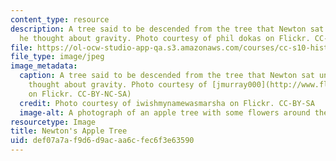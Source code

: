 ```yaml
---
content_type: resource
description: A tree said to be descended from the tree that Newton sat under while
  he thought about gravity. Photo courtesy of phil dokas on Flickr. CC-BY-NC-SA
file: https://ol-ocw-studio-app-qa.s3.amazonaws.com/courses/cc-s10-history-and-philosophy-of-mechanics-newtons-principia-mathematica-fall-2011/def07a7af9d6d9acaa6cfec6f3e63590_cc-s10f11.jpg
file_type: image/jpeg
image_metadata:
  caption: A tree said to be descended from the tree that Newton sat under while he
    thought about gravity. Photo courtesy of [jmurray000](http://www.flickr.com/photos/jrmurray000/3571020069/)
    on Flickr. CC-BY-NC-SA)
  credit: Photo courtesy of iwishmynamewasmarsha on Flickr. CC-BY-SA
  image-alt: A photograph of an apple tree with some flowers around the base.
resourcetype: Image
title: Newton's Apple Tree
uid: def07a7a-f9d6-d9ac-aa6c-fec6f3e63590
---
```

